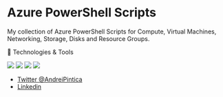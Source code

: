 # Azure PowerShell Scripts
My collection of Azure PowerShell Scripts for Compute, Virtual Machines, Networking, Storage, Disks and Resource Groups.

🔧 Technologies & Tools
 
![](https://img.shields.io/badge/OS-Windows-informational?style=flat&logo=Microsoft&logoColor=white&color=2bbc8a) ![](https://img.shields.io/badge/Code-VisualStudioCode-informational?style=flat&logo=VisualStudioCode&logoColor=white&color=2bbc8a)  ![](https://img.shields.io/badge/Code-PowerShell-informational?style=flat&logo=PowerShell&logoColor=white&color=2bbc8a) ![](https://img.shields.io/badge/Cloud-MicrosoftAzure-informational?style=flat&logo=MicrosoftAzure&logoColor=white&color=2bbc8a) 

- [Twitter @AndreiPintica](https://twitter.com/AndreiPintica)
- [Linkedin](https://linkedin.com/in/andreipintica)
